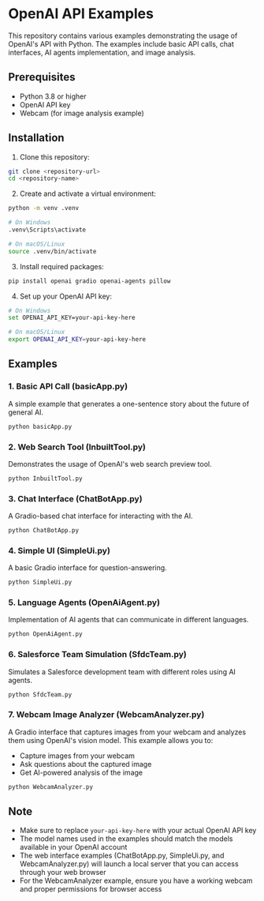 # OpenAI API Examples

This repository contains various examples demonstrating the usage of OpenAI's API with Python. The examples include basic API calls, chat interfaces, AI agents implementation, and image analysis.

## Prerequisites

- Python 3.8 or higher
- OpenAI API key
- Webcam (for image analysis example)

## Installation

1. Clone this repository:
```bash
git clone <repository-url>
cd <repository-name>
```

2. Create and activate a virtual environment:
```bash
python -m venv .venv

# On Windows
.venv\Scripts\activate

# On macOS/Linux
source .venv/bin/activate
```

3. Install required packages:
```bash
pip install openai gradio openai-agents pillow
```

4. Set up your OpenAI API key:
```bash
# On Windows
set OPENAI_API_KEY=your-api-key-here

# On macOS/Linux
export OPENAI_API_KEY=your-api-key-here
```

## Examples

### 1. Basic API Call (basicApp.py)
A simple example that generates a one-sentence story about the future of general AI.
```bash
python basicApp.py
```

### 2. Web Search Tool (InbuiltTool.py)
Demonstrates the usage of OpenAI's web search preview tool.
```bash
python InbuiltTool.py
```

### 3. Chat Interface (ChatBotApp.py)
A Gradio-based chat interface for interacting with the AI.
```bash
python ChatBotApp.py
```

### 4. Simple UI (SimpleUi.py)
A basic Gradio interface for question-answering.
```bash
python SimpleUi.py
```

### 5. Language Agents (OpenAiAgent.py)
Implementation of AI agents that can communicate in different languages.
```bash
python OpenAiAgent.py
```

### 6. Salesforce Team Simulation (SfdcTeam.py)
Simulates a Salesforce development team with different roles using AI agents.
```bash
python SfdcTeam.py
```

### 7. Webcam Image Analyzer (WebcamAnalyzer.py)
A Gradio interface that captures images from your webcam and analyzes them using OpenAI's vision model. This example allows you to:
- Capture images from your webcam
- Ask questions about the captured image
- Get AI-powered analysis of the image
```bash
python WebcamAnalyzer.py
```

## Note
- Make sure to replace `your-api-key-here` with your actual OpenAI API key
- The model names used in the examples should match the models available in your OpenAI account
- The web interface examples (ChatBotApp.py, SimpleUi.py, and WebcamAnalyzer.py) will launch a local server that you can access through your web browser
- For the WebcamAnalyzer example, ensure you have a working webcam and proper permissions for browser access
